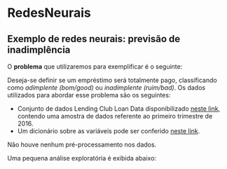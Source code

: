 # RedesNeurais

## Exemplo de redes neurais: previsão de inadimplência

O **problema** que utilizaremos para exemplificar é o seguinte:

Deseja-se definir se um empréstimo será totalmente pago, classificando como *adimplente (bom/good)* ou *inadimplente (ruim/bad)*.
Os dados utilizados para abordar esse problema são os seguintes:

* Conjunto de dados Lending Club Loan Data disponibilizado [neste link](https://modeldata.tidymodels.org/reference/lending_club.html), contendo uma amostra de dados referente ao primeiro trimestre de 2016.
* Um dicionário sobre as variáveis pode ser conferido [neste link](https://resources.lendingclub.com/LCDataDictionary.xlsx).

Não houve nenhum pré-processamento nos dados.

Uma pequena análise exploratória é exibida abaixo:
